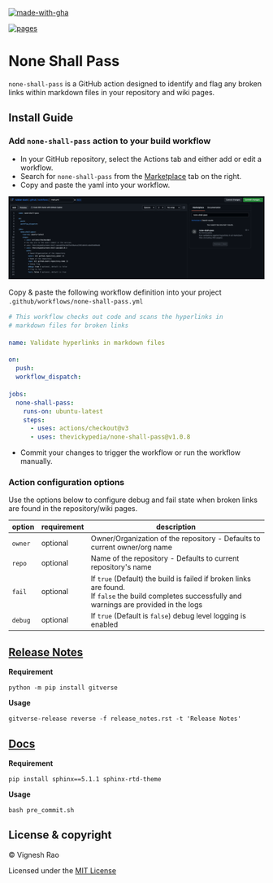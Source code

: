 [![made-with-gha](https://img.shields.io/badge/Made%20with-Github_Actions-black?style=for-the-badge&logo=GitHub)][marketplace]

[![pages](https://github.com/thevickypedia/none-shall-pass/actions/workflows/pages/pages-build-deployment/badge.svg)][pages]

# None Shall Pass

`none-shall-pass` is a GitHub action designed to identify and flag any broken links
within markdown files in your repository and wiki pages.

## Install Guide

### Add `none-shall-pass` action to your build workflow

- In your GitHub repository, select the Actions tab and either add or edit a workflow.
- Search for `none-shall-pass` from the [Marketplace][marketplace] tab on the right.
- Copy and paste the yaml into your workflow.

![marketplace][screenshot]

Copy & paste the following workflow definition into your project `.github/workflows/none-shall-pass.yml`

```yaml
# This workflow checks out code and scans the hyperlinks in 
# markdown files for broken links

name: Validate hyperlinks in markdown files

on:
  push:
  workflow_dispatch:

jobs:
  none-shall-pass:
    runs-on: ubuntu-latest
    steps:
      - uses: actions/checkout@v3
      - uses: thevickypedia/none-shall-pass@v1.0.8
```

- Commit your changes to trigger the workflow or run the workflow manually.

### Action configuration options

Use the options below to configure debug and fail state when broken links are found in the repository/wiki pages.

| option  | requirement | description                                                                                                                                              |
|---------|-------------|----------------------------------------------------------------------------------------------------------------------------------------------------------|
| `owner` | optional    | Owner/Organization of the repository - Defaults to current owner/org name                                                                                |
| `repo`  | optional    | Name of the repository - Defaults to current repository's name                                                                                           |
| `fail`  | optional    | If `true` (Default) the build is failed if broken links are found.<br/>If `false` the build completes successfully and warnings are provided in the logs |
| `debug` | optional    | If `true` (Default is `false`) debug level logging is enabled                                                                                            |


## [Release Notes][release-notes]
**Requirement**
```shell
python -m pip install gitverse
```

**Usage**
```shell
gitverse-release reverse -f release_notes.rst -t 'Release Notes'
```

## [Docs][docs]
**Requirement**
```shell
pip install sphinx==5.1.1 sphinx-rtd-theme
```

**Usage**
```shell
bash pre_commit.sh
```

## License & copyright

&copy; Vignesh Rao

Licensed under the [MIT License][license]

[marketplace]: https://github.com/marketplace/actions/none-shall-pass
[screenshot]: https://raw.githubusercontent.com/thevickypedia/none-shall-pass/main/images/marketplace.png
[license]: https://github.com/thevickypedia/none-shall-pass/blob/main/LICENSE
[release-notes]: https://github.com/thevickypedia/none-shall-pass/blob/main/release_notes.rst
[docs]: https://thevickypedia.github.io/none-shall-pass/
[pages]: https://github.com/thevickypedia/none-shall-pass/actions/workflows/pages/pages-build-deployment
